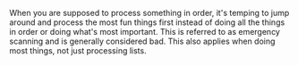 When you are supposed to process something in order, it's temping to jump around and process the most fun things first instead of doing all the things in order or doing what's most important. This is referred to as emergency scanning and is generally considered bad. This also applies when doing most things, not just processing lists.